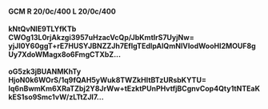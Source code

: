 #### GCM R 20/0c/400 L 20/0c/400
**kNtQvNlE9TLYfKTb**<br/>**CWOg13L0rjAkzgi3957uHzacVcQp/JbKmtlrS7UyjNw=**<br/>**yjJI0Y60ggT+rE7HUSYJBNZZJh7EflgTEdIpAlQmNlVIodWooHI2MOUF8gUy7XdoWMagx8o6FmgCTXbZ...**<br/><br/>
**oG5zk3jBUANMKhTy**<br/>**HjoN0k6WOrS/1q9fQAH5yWuk8TWZkHItBTzURsbKYTU=**<br/>**lq6nBwmKm6XRaTZbj2Y8JrWw+tEzktPUnPHvtfjBCgnvCop4Qty1tNTEaKkES1so9Smc1vW/zLTtZJl7...**